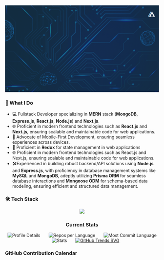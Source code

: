 ![](https://github.com/Abdullah-Al-Ovi/Abdullah-Al-Ovi/blob/main/assets/github_cover1.gif)

### 🚀 What I Do

- 💻 Fullstack Developer specializing in **MERN** stack (**MongoDB**, **Express.js**, **React.js**, **Node.js**) and **Next.js**.
- 🌐 Proficient in modern frontend technologies such as **React.js** and **Next.js**, ensuring scalable and maintainable code for web applications.
- 📱 Advocate of Mobile-First Development, ensuring seamless experiences across devices.
- 🔄 Proficient in **Redux** for state management in web applications
- 🌐 Proficient in modern frontend technologies such as React.js and Next.js, ensuring scalable and maintainable code for web applications.
- 🛠️Experienced in building robust backend/API solutions using **Node.js** and **Express.js**, with proficiency in database management systems like **MySQL** and **MongoDB**, adeptly utilizing **Prisma ORM** for seamless database interactions and **Mongoose ODM** for schema-based data modeling, ensuring efficient and structured data management.

### 🛠️ Tech Stack
<p align="center">
  <a>
    <img src="https://skillicons.dev/icons?i=c,html,css,tailwind,javascript,react,redux,next,nodejs,express,mongodb,mysql,firebase,prisma" />
  </a>
</p>

<div align="center">

### Current Stats

![Profile Details](http://github-profile-summary-cards.vercel.app/api/cards/profile-details?username=Abdullah-Al-Ovi&theme=dark) &nbsp;&nbsp;&nbsp;&nbsp;&nbsp; ![Repos per Language](http://github-profile-summary-cards.vercel.app/api/cards/repos-per-language?username=Abdullah-Al-Ovi&theme=dark) &nbsp;&nbsp;&nbsp;&nbsp;&nbsp; ![Most Commit Language](http://github-profile-summary-cards.vercel.app/api/cards/most-commit-language?username=Abdullah-Al-Ovi&theme=dark) &nbsp;&nbsp;&nbsp;&nbsp;&nbsp; ![Stats](http://github-profile-summary-cards.vercel.app/api/cards/stats?username=Abdullah-Al-Ovi&theme=dark) &nbsp;&nbsp;&nbsp;&nbsp;&nbsp;
[![GitHub Trends SVG](https://api.githubtrends.io/user/svg/Abdullah-Al-Ovi/langs)](https://githubtrends.io) 

</div>


### GitHub Contribution Calendar








